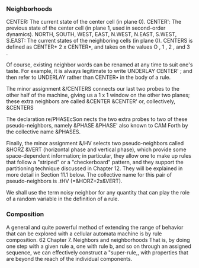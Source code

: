 ### Neighborhoods
CENTER: The current state of the center cell (in plane 0).
CENTER': The previous state of the center cell (in plane 1, used in second-order dynamics).
NORTH, SOUTH, WEST, EAST, N.WEST, N.EAST, S.WEST, S.EAST: The current states of the neighboring cells (in plane 0).
CENTERS is defined as CENTER+ 2 x CENTER•, and takes on the values O , 1 , 2 , and 3 .

Of course, existing neighbor words can be renamed at any time to suit one's
taste. For example, it is always legitimate to write
                UNDERLAY
CENTER' ;
and then refer to UNDERLAY rather than CENTER• in the body of a rule.

The minor assignment &/CENTERS connects our last two probes to the
other half of the machine, giving us a 1 x 1 window on the other two planes;
these extra neighbors are called
&CENTER
&CENTER'
or, collectively, &CENTERS

The declaration re/PHASEcSon nects the two extra probes to two of these
pseudo-neighbors, namely
&PHASE
&PHASE'
also known to CAM Forth by the collective name &PHASES.

Finally, the minor assignment &/HV selects two pseudo-neighbors called
&HORZ
&VERT
(horizontal phase and vertical phase), which provide some space-dependent
information; in particular, they allow one to make up rules that follow a
"striped" or a "checkerboard" pattern, and they support the partitioning
technique discussed in Chapter 12. They will be explained in more detail in
Section 11.1 below. The collective name for this pair of pseudo-neighbors is
.tHV (=&HORZ+2x&VERT).

We shall use the term noisy neighbor
for any quantity that can play the role of a random variable in the definition
of a rule.

### Composition
A general and quite powerful method of extending the range of behavior
that can be explored with a cellular automata machine is by rule composition.
62 Chapter 7. Neighbors and neighborhoods
That is, by doing one step with a given rule a, one with rule b, and so on
through an assigned sequence, we can effectively construct a "super-rule,,
with properties that are beyond the reach of the individual components.